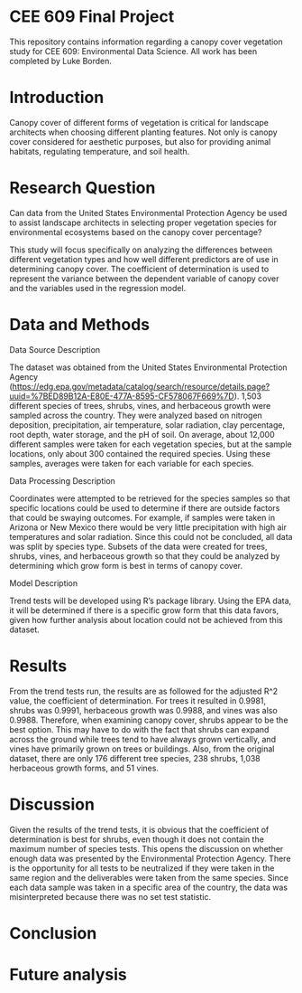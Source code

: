 # CEE 609 Final Project
This repository contains information regarding a canopy cover vegetation study for CEE 609: Environmental Data Science. All work has been completed by Luke Borden.
# Introduction
Canopy cover of different forms of vegetation is critical for landscape architects when choosing different planting features. Not only is canopy cover considered for aesthetic purposes, but also for providing animal habitats, regulating temperature, and soil health.
# Research Question
Can data from the United States Environmental Protection Agency be used to assist landscape architects in selecting proper vegetation species for environmental ecosystems based on the canopy cover percentage?

This study will focus specifically on analyzing the differences between different vegetation types and how well different predictors are of use in determining canopy cover. The coefficient of determination is used to represent the variance between the dependent variable of canopy cover and the variables used in the regression model.

# Data and Methods
Data Source Description

The dataset was obtained from the United States Environmental Protection Agency (https://edg.epa.gov/metadata/catalog/search/resource/details.page?uuid=%7BED89B12A-E80E-477A-8595-CF578067F669%7D). 1,503 different species of trees, shrubs, vines, and herbaceous growth were sampled across the country. They were analyzed based on nitrogen deposition, precipitation, air temperature, solar radiation, clay percentage, root depth, water storage, and the pH of soil. On average, about 12,000 different samples were taken for each vegetation species, but at the sample locations, only about 300 contained the required species. Using these samples, averages were taken for each variable for each species.

Data Processing Description

Coordinates were attempted to be retrieved for the species samples so that specific locations could be used to determine if there are outside factors that could be swaying outcomes. For example, if samples were taken in Arizona or New Mexico there would be very little precipitation with high air temperatures and solar radiation. Since this could not be concluded, all data was split by species type. Subsets of the data were created for trees, shrubs, vines, and herbaceous growth so that they could be analyzed by determining which grow form is best in terms of canopy cover.

Model Description

Trend tests will be developed using R’s package library. Using the EPA data, it will be determined if there is a specific grow form that this data favors, given how further analysis about location could not be achieved from this dataset.

# Results

From the trend tests run, the results are as followed for the adjusted R^2 value, the coefficient of determination. For trees it resulted in 0.9981, shrubs was 0.9991, herbaceous growth was 0.9988, and vines was also 0.9988. Therefore, when examining canopy cover, shrubs appear to be the best option. This may have to do with the fact that shrubs can expand across the ground while trees tend to have always grown vertically, and vines have primarily grown on trees or buildings. Also, from the original dataset, there are only 176 different tree species, 238 shrubs, 1,038 herbaceous growth forms, and 51 vines.

# Discussion

Given the results of the trend tests, it is obvious that the coefficient of determination is best for shrubs, even though it does not contain the maximum number of species tests. This opens the discussion on whether enough data was presented by the Environmental Protection Agency. There is the opportunity for all tests to be neutralized if they were taken in the same region and the deliverables were taken from the same species. Since each data sample was taken in a specific area of the country, the data was misinterpreted because there was no set test statistic.

# Conclusion



# Future analysis
